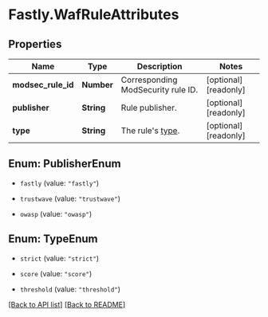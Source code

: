 # Fastly.WafRuleAttributes

## Properties

Name | Type | Description | Notes
------------ | ------------- | ------------- | -------------
**modsec_rule_id** | **Number** | Corresponding ModSecurity rule ID. | [optional] [readonly] 
**publisher** | **String** | Rule publisher. | [optional] [readonly] 
**type** | **String** | The rule&#39;s [type](https://docs.fastly.com/en/guides/managing-rules-on-the-fastly-waf#understanding-the-types-of-rules). | [optional] [readonly] 



## Enum: PublisherEnum


* `fastly` (value: `"fastly"`)

* `trustwave` (value: `"trustwave"`)

* `owasp` (value: `"owasp"`)





## Enum: TypeEnum


* `strict` (value: `"strict"`)

* `score` (value: `"score"`)

* `threshold` (value: `"threshold"`)





[[Back to API list]](../../README.md#endpoints) [[Back to README]](../../README.md)
